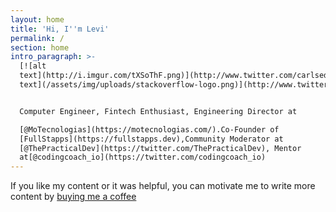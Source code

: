 ```yaml
---
layout: home
title: 'Hi, I''m Levi'
permalink: /
section: home
intro_paragraph: >-
  [![alt
  text](http://i.imgur.com/tXSoThF.png)](http://www.twitter.com/carlsednaoui)[![alt
  text](/assets/img/uploads/stackoverflow-logo.png)](http://www.twitter.com/carlsednaoui)<br/>


  Computer Engineer, Fintech Enthusiast, Engineering Director at 

  [@MoTecnologias](https://motecnologias.com/).Co-Founder of
  [FullStapps](https://fullstapps.dev),Community Moderator at
  [@ThePracticalDev](https://twitter.com/ThePracticalDev), Mentor
  at[@codingcoach_io](https://twitter.com/codingcoach_io)
---
```

If you like my content or it was helpful, you can motivate me to write more content by [buying me a coffee](https://www.buymeacoffee.com/R3i9IQJ)

